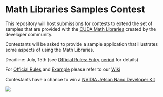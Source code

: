 # Math Libraries Samples Contest

This repository will host submissions for contests to extend the set of samples that are provided with the [CUDA Math Libraries](https://github.com/NVIDIA/CUDALibrarySamples) created by the developer community. 

Contestants will be asked to provide a sample application that illustrates some aspects of using the Math Libraries.

Deadline: July, 15th (see [Official Rules: Entry period](https://github.com/openhackathons-org/mathlib-samples-contest/wiki/Official-Rules#entry-period) for details)

For [Official Rules](https://github.com/gpuhackathons-org/mathlib-samples-contest/wiki/Official-Rules) and [Example](https://github.com/gpuhackathons-org/mathlib-samples-contest/wiki/Example-Submission) please refer to our [Wiki](https://github.com/gpuhackathons-org/mathlib-samples-contest/wiki)

Contestants have a chance to win a [NVIDIA Jetson Nano Developer Kit](https://developer.nvidia.com/embedded/jetson-nano-developer-kit)

![](https://developer.nvidia.com/sites/default/files/akamai/embedded/images/jetsonNano/JetsonNano-DevKit_Front-Top_Right_trimmed.jpg)
